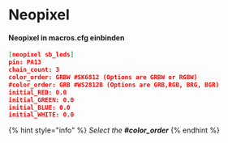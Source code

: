 # Neopixel

#### Neopixel in macros.cfg einbinden

```json
[neopixel sb_leds]
pin: PA13
chain_count: 3
color_order: GRBW #SK6812 (Options are GRBW or RGBW)
#color_order: GRB #WS2812B (Options are GRB,RGB, BRG, BGR)
initial_RED: 0.0
initial_GREEN: 0.0
initial_BLUE: 0.0
initial_WHITE: 0.0
```

{% hint style="info" %}
_Select the **#color\_order**_
{% endhint %}

